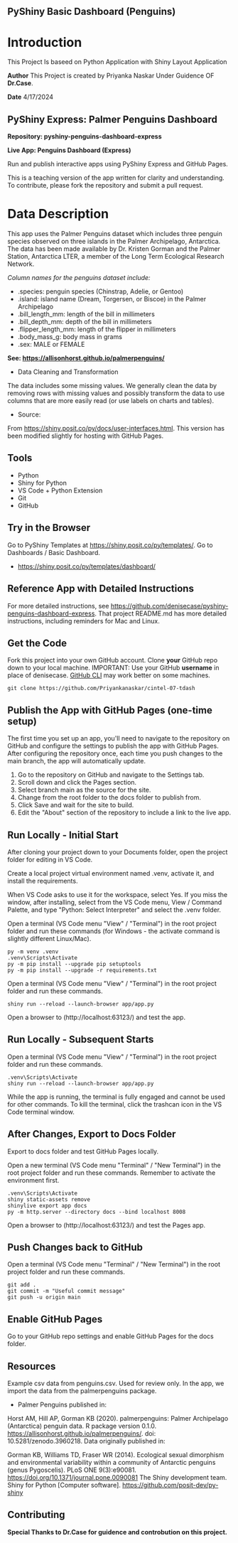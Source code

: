 ## PyShiny Basic Dashboard (Penguins)

# Introduction

This Project Is baseed on Python Application with Shiny Layout Application

**Author**
This Project is created by Priyanka Naskar Under Guidence OF **Dr.Case**.

 **Date** 
4/17/2024

## PyShiny Express: Palmer Penguins Dashboard 

**Repository: pyshiny-penguins-dashboard-express** 

**Live App: Penguins Dashboard (Express)**

Run and publish interactive apps using PyShiny Express and GitHub Pages.

This is a teaching version of the app written for clarity and understanding. To contribute, please fork the repository and submit a pull request.

# Data Description
This app uses the Palmer Penguins dataset which includes three penguin species observed on three islands in the Palmer Archipelago, Antarctica. The data has been made available by Dr. Kristen Gorman and the Palmer Station, Antarctica LTER, a member of the Long Term Ecological Research Network.

*Column names for the penguins dataset include:*

* .species: penguin species (Chinstrap, Adelie, or Gentoo)
* .island: island name (Dream, Torgersen, or Biscoe) in the Palmer Archipelago
* .bill_length_mm: length of the bill in millimeters
* .bill_depth_mm: depth of the bill in millimeters
* .flipper_length_mm: length of the flipper in millimeters
* .body_mass_g: body mass in grams
* .sex: MALE or FEMALE

**See: https://allisonhorst.github.io/palmerpenguins/**

* Data Cleaning and Transformation

The data includes some missing values. We generally clean the data by removing rows with missing values and possibly transform the data to use columns that are more easily read (or use labels on charts and tables).

* Source:

From https://shiny.posit.co/py/docs/user-interfaces.html. This version has been modified slightly for hosting with GitHub Pages.

## Tools

- Python
- Shiny for Python
- VS Code + Python Extension
- Git
- GitHub

## Try in the Browser

Go to PyShiny Templates at <https://shiny.posit.co/py/templates/>.
Go to Dashboards / Basic Dashboard.

- <https://shiny.posit.co/py/templates/dashboard/>

## Reference App with Detailed Instructions

For more detailed instructions, see <https://github.com/denisecase/pyshiny-penguins-dashboard-express>.
That project README.md has more detailed instructions, including reminders for Mac and Linux. 

## Get the Code

Fork this project into your own GitHub account.
Clone **your** GitHub repo down to your local machine.
IMPORTANT: Use your GitHub **username** in place of denisecase.
[GitHub CLI](https://cli.github.com/) may work better on some machines.

```shell
git clone https://github.com/Priyankanaskar/cintel-07-tdash
```
## Publish the App with GitHub Pages (one-time setup)

The first time you set up an app, you'll need to navigate to the repository on GitHub and configure the settings to publish the app with GitHub Pages. After configuring the repository once, each time you push changes to the main branch, the app will automatically update.


1. Go to the repository on GitHub and navigate to the Settings tab.
2. Scroll down and click the Pages section.
3. Select branch main as the source for the site.
4. Change from the root folder to the docs folder to publish from.
5. Click Save and wait for the site to build.
6. Edit the "About" section of the repository to include a link to the live app.

## Run Locally - Initial Start

After cloning your project down to your Documents folder, open the project folder for editing in VS Code.

Create a local project virtual environment named .venv, activate it, and install the requirements.

When VS Code asks to use it for the workspace, select Yes.
If you miss the window, after installing, select from the VS Code menu, View / Command Palette, and type "Python: Select Interpreter" and select the .venv folder.

Open a terminal (VS Code menu "View" / "Terminal") in the root project folder and run these commands (for Windows - the activate command is slightly different Linux/Mac).

```shell
py -m venv .venv
.venv\Scripts\Activate
py -m pip install --upgrade pip setuptools
py -m pip install --upgrade -r requirements.txt
```

Open a terminal (VS Code menu "View" / "Terminal") in the root project folder and run these commands.

```shell
shiny run --reload --launch-browser app/app.py
```

Open a browser to (http://localhost:63123/) and test the app.

## Run Locally - Subsequent Starts

Open a terminal (VS Code menu "View" / "Terminal") in the root project folder and run these commands.

```shell
.venv\Scripts\Activate
shiny run --reload --launch-browser app/app.py
```

While the app is running, the terminal is fully engaged and cannot be used for other commands. 
To kill the terminal, click the trashcan icon in the VS Code terminal window. 

## After Changes, Export to Docs Folder

Export to docs folder and test GitHub Pages locally.

Open a new terminal (VS Code menu "Terminal" / "New Terminal") in the root project folder and run these commands. 
Remember to activate the environment first. 

```shell
.venv\Scripts\Activate
shiny static-assets remove
shinylive export app docs
py -m http.server --directory docs --bind localhost 8008
```

Open a browser to (http://localhost:63123/) and test the Pages app.

## Push Changes back to GitHub

Open a terminal (VS Code menu "Terminal" / "New Terminal") in the root project folder and run these commands.

```shell
git add .
git commit -m "Useful commit message"
git push -u origin main
```

## Enable GitHub Pages

Go to your GitHub repo settings and enable GitHub Pages for the docs folder.

## Resources

Example csv data from penguins.csv. Used for review only. In the app, we import the data from the palmerpenguins package.

* Palmer Penguins published in:

Horst AM, Hill AP, Gorman KB (2020). palmerpenguins: Palmer Archipelago (Antarctica) penguin data. R package version 0.1.0. https://allisonhorst.github.io/palmerpenguins/. doi: 10.5281/zenodo.3960218.
Data originally published in:

Gorman KB, Williams TD, Fraser WR (2014). Ecological sexual dimorphism and environmental variability within a community of Antarctic penguins (genus Pygoscelis). PLoS ONE 9(3):e90081. https://doi.org/10.1371/journal.pone.0090081
The Shiny development team. Shiny for Python [Computer software]. https://github.com/posit-dev/py-shiny

## Contributing

**Special Thanks to Dr.Case for guidence and controbution on this project.**